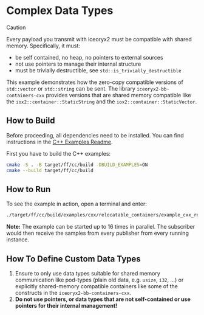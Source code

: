# Complex Data Types

> [!CAUTION]
> Every payload you transmit with iceoryx2 must be compatible with shared
> memory. Specifically, it must:
>
> * be self contained, no heap, no pointers to external sources
> * not use pointers to manage their internal structure
> * must be trivially destructible, see `std::is_trivially_destructible`

This example demonstrates how the zero-copy compatible versions of
`std::vector` or `std::string` can be sent.
The library `iceoryx2-bb-containers-cxx`
provides versions that are shared memory compatible like the
`iox2::container::StaticString` and the `iox2::container::StaticVector`.

## How to Build

Before proceeding, all dependencies need to be installed. You can find
instructions in the [C++ Examples Readme](../README.md).

First you have to build the C++ examples:

```sh
cmake -S . -B target/ff/cc/build -DBUILD_EXAMPLES=ON
cmake --build target/ff/cc/build
```

## How to Run

To see the example in action, open a terminal and enter:

```sh
./target/ff/cc/build/examples/cxx/relocatable_containers/example_cxx_relocatable_containers
```

**Note:** The example can be started up to 16 times in parallel. The subscriber
would then receive the samples from every publisher from every running instance.

## How To Define Custom Data Types

1. Ensure to only use data types suitable for shared memory communication like
   pod-types (plain old data, e.g. `usize`, `i32`, ...) or explicitly
   shared-memory compatible containers like some of the constructs in the
   `iceoryx2-bb-containers-cxx`.
2. **Do not use pointers, or data types that are not self-contained or use
   pointers for their internal management!**
